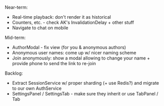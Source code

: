 Near-term:
- Real-time playback: don't render it as historical
- Counters, etc. - check AK's InvalidationDelay + other stuff
- Navigate to chat on mobile

Mid-term:
- AuthorModal - fix view (for you & anonymous authors)
- Anonymous user names: come up w/ nicer naming scheme
- Join anonymously: show a modal allowing to change your name + provide phone to send the link to re-join 

Backlog:
- Extract SessionService w/ proper sharding (+ use Redis?) and migrate to our own AuthService
- SettingsPanel / SettingsTab - make sure they inherit or use TabPanel / Tab

